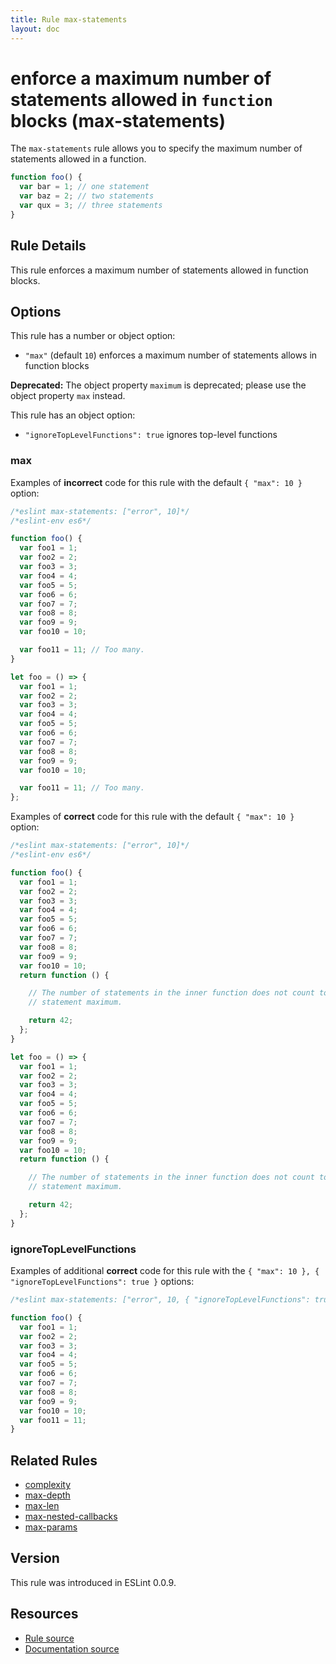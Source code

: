 ```yaml
---
title: Rule max-statements
layout: doc
---
```

<!-- Note: No pull requests accepted for this file. See README.md in the root directory for details. -->

# enforce a maximum number of statements allowed in `function` blocks (max-statements)

The `max-statements` rule allows you to specify the maximum number of statements allowed in a function.

```js
function foo() {
  var bar = 1; // one statement
  var baz = 2; // two statements
  var qux = 3; // three statements
}
```

## Rule Details

This rule enforces a maximum number of statements allowed in function blocks.

## Options

This rule has a number or object option:

* `"max"` (default `10`) enforces a maximum number of statements allows in function blocks

**Deprecated:** The object property `maximum` is deprecated; please use the object property `max` instead.

This rule has an object option:

* `"ignoreTopLevelFunctions": true` ignores top-level functions

### max

Examples of **incorrect** code for this rule with the default `{ "max": 10 }` option:

```js
/*eslint max-statements: ["error", 10]*/
/*eslint-env es6*/

function foo() {
  var foo1 = 1;
  var foo2 = 2;
  var foo3 = 3;
  var foo4 = 4;
  var foo5 = 5;
  var foo6 = 6;
  var foo7 = 7;
  var foo8 = 8;
  var foo9 = 9;
  var foo10 = 10;

  var foo11 = 11; // Too many.
}

let foo = () => {
  var foo1 = 1;
  var foo2 = 2;
  var foo3 = 3;
  var foo4 = 4;
  var foo5 = 5;
  var foo6 = 6;
  var foo7 = 7;
  var foo8 = 8;
  var foo9 = 9;
  var foo10 = 10;

  var foo11 = 11; // Too many.
};
```

Examples of **correct** code for this rule with the default `{ "max": 10 }` option:

```js
/*eslint max-statements: ["error", 10]*/
/*eslint-env es6*/

function foo() {
  var foo1 = 1;
  var foo2 = 2;
  var foo3 = 3;
  var foo4 = 4;
  var foo5 = 5;
  var foo6 = 6;
  var foo7 = 7;
  var foo8 = 8;
  var foo9 = 9;
  var foo10 = 10;
  return function () {

    // The number of statements in the inner function does not count toward the
    // statement maximum.

    return 42;
  };
}

let foo = () => {
  var foo1 = 1;
  var foo2 = 2;
  var foo3 = 3;
  var foo4 = 4;
  var foo5 = 5;
  var foo6 = 6;
  var foo7 = 7;
  var foo8 = 8;
  var foo9 = 9;
  var foo10 = 10;
  return function () {

    // The number of statements in the inner function does not count toward the
    // statement maximum.

    return 42;
  };
}
```

### ignoreTopLevelFunctions

Examples of additional **correct** code for this rule with the `{ "max": 10 }, { "ignoreTopLevelFunctions": true }` options:

```js
/*eslint max-statements: ["error", 10, { "ignoreTopLevelFunctions": true }]*/

function foo() {
  var foo1 = 1;
  var foo2 = 2;
  var foo3 = 3;
  var foo4 = 4;
  var foo5 = 5;
  var foo6 = 6;
  var foo7 = 7;
  var foo8 = 8;
  var foo9 = 9;
  var foo10 = 10;
  var foo11 = 11;
}
```

## Related Rules

* [complexity](complexity)
* [max-depth](max-depth)
* [max-len](max-len)
* [max-nested-callbacks](max-nested-callbacks)
* [max-params](max-params)

## Version

This rule was introduced in ESLint 0.0.9.

## Resources

* [Rule source](https://github.com/eslint/eslint/tree/master/lib/rules/max-statements.js)
* [Documentation source](https://github.com/eslint/eslint/tree/master/docs/rules/max-statements.md)
